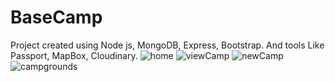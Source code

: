 # BaseCamp
Project created using Node js, MongoDB, Express, Bootstrap.
And tools Like Passport, MapBox, Cloudinary.
![home](https://user-images.githubusercontent.com/28775451/127118608-2987036c-f407-4ffa-8f23-8edec62a700e.JPG)
![viewCamp](https://user-images.githubusercontent.com/28775451/127118614-f2bb583a-ec17-4d21-a76d-0d6f98af00f0.JPG)
![newCamp](https://user-images.githubusercontent.com/28775451/127118616-9bfe7d75-799d-4b0b-9756-2d728ba00b63.JPG)
![campgrounds](https://user-images.githubusercontent.com/28775451/127118618-1db50ff0-3822-45fe-9388-6b794f64efba.JPG)
